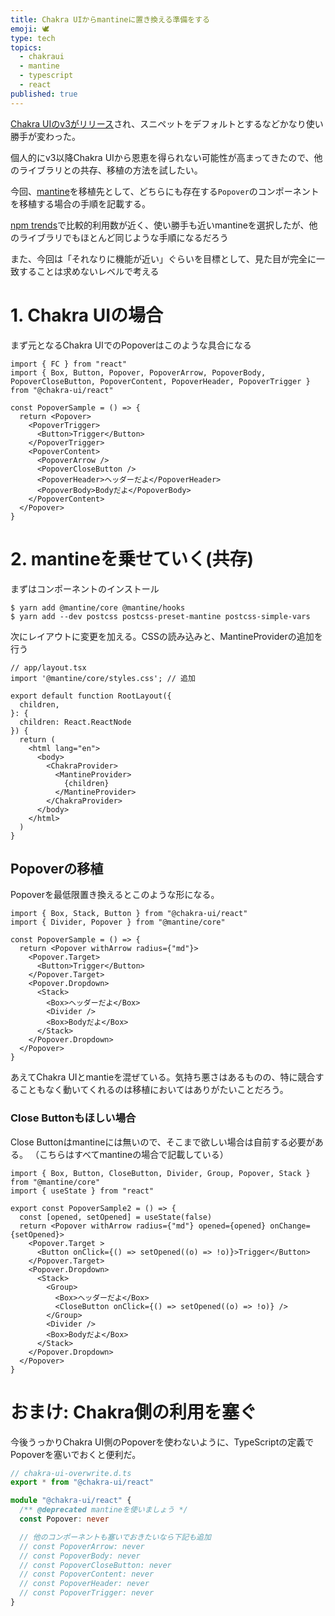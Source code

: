 ```yaml
---
title: Chakra UIからmantineに置き換える準備をする
emoji: 🕊️
type: tech
topics:
  - chakraui
  - mantine
  - typescript
  - react
published: true
---
```


[Chakra UIのv3がリリース](https://www.chakra-ui.com/blog/00-announcing-v3)され、スニペットをデフォルトとするなどかなり使い勝手が変わった。

個人的にv3以降Chakra UIから恩恵を得られない可能性が高まってきたので、他のライブラリとの共存、移植の方法を試したい。

今回、[mantine](https://mantine.dev/)を移植先として、どちらにも存在する`Popover`のコンポーネントを移植する場合の手順を記載する。

[npm trends](https://npmtrends.com/@chakra-ui/react-vs-@mantine/core)で比較的利用数が近く、使い勝手も近いmantineを選択したが、他のライブラリでもほとんど同じような手順になるだろう

また、今回は「それなりに機能が近い」ぐらいを目標として、見た目が完全に一致することは求めないレベルで考える

# 1. Chakra UIの場合

まず元となるChakra UIでのPopoverはこのような具合になる

```tsx
import { FC } from "react"
import { Box, Button, Popover, PopoverArrow, PopoverBody, PopoverCloseButton, PopoverContent, PopoverHeader, PopoverTrigger } from "@chakra-ui/react"

const PopoverSample = () => {
  return <Popover>
    <PopoverTrigger>
      <Button>Trigger</Button>
    </PopoverTrigger>
    <PopoverContent>
      <PopoverArrow />
      <PopoverCloseButton />
      <PopoverHeader>ヘッダーだよ</PopoverHeader>
      <PopoverBody>Bodyだよ</PopoverBody>
    </PopoverContent>
  </Popover>
}
```

# 2. mantineを乗せていく(共存)

まずはコンポーネントのインストール

```
$ yarn add @mantine/core @mantine/hooks
$ yarn add --dev postcss postcss-preset-mantine postcss-simple-vars
```

次にレイアウトに変更を加える。CSSの読み込みと、MantineProviderの追加を行う

```tsx
// app/layout.tsx
import '@mantine/core/styles.css'; // 追加

export default function RootLayout({
  children,
}: {
  children: React.ReactNode
}) {
  return (
    <html lang="en">
      <body>
        <ChakraProvider>
          <MantineProvider>
            {children}
          </MantineProvider>
        </ChakraProvider>
      </body>
    </html>
  )
}
```

## Popoverの移植

Popoverを最低限置き換えるとこのような形になる。

```tsx
import { Box, Stack, Button } from "@chakra-ui/react"
import { Divider, Popover } from "@mantine/core"

const PopoverSample = () => {
  return <Popover withArrow radius={"md"}>
    <Popover.Target>
      <Button>Trigger</Button>
    </Popover.Target>
    <Popover.Dropdown>
      <Stack>
        <Box>ヘッダーだよ</Box>
        <Divider />
        <Box>Bodyだよ</Box>
      </Stack>
    </Popover.Dropdown>
  </Popover>
}
```

あえてChakra UIとmantieを混ぜている。気持ち悪さはあるものの、特に競合することもなく動いてくれるのは移植においてはありがたいことだろう。

### Close Buttonもほしい場合
Close Buttonはmantineには無いので、そこまで欲しい場合は自前する必要がある。
（こちらはすべてmantineの場合で記載している）

```tsx
import { Box, Button, CloseButton, Divider, Group, Popover, Stack } from "@mantine/core"
import { useState } from "react"

export const PopoverSample2 = () => {
  const [opened, setOpened] = useState(false)
  return <Popover withArrow radius={"md"} opened={opened} onChange={setOpened}>
    <Popover.Target >
      <Button onClick={() => setOpened((o) => !o)}>Trigger</Button>
    </Popover.Target>
    <Popover.Dropdown>
      <Stack>
        <Group>
          <Box>ヘッダーだよ</Box>
          <CloseButton onClick={() => setOpened((o) => !o)} />
        </Group>
        <Divider />
        <Box>Bodyだよ</Box>
      </Stack>
    </Popover.Dropdown>
  </Popover>
}
```

# おまけ: Chakra側の利用を塞ぐ

今後うっかりChakra UI側のPopoverを使わないように、TypeScriptの定義でPopoverを塞いでおくと便利だ。

```ts
// chakra-ui-overwrite.d.ts
export * from "@chakra-ui/react"

module "@chakra-ui/react" {
  /** @deprecated mantineを使いましょう */
  const Popover: never

  // 他のコンポーネントも塞いでおきたいなら下記も追加
  // const PopoverArrow: never
  // const PopoverBody: never
  // const PopoverCloseButton: never
  // const PopoverContent: never
  // const PopoverHeader: never
  // const PopoverTrigger: never
}
```


